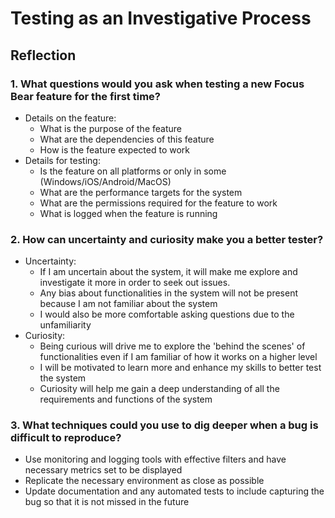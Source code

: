 # Testing as an Investigative Process 

## Reflection

### 1. What questions would you ask when testing a new Focus Bear feature for the first time?

- Details on the feature:
    - What is the purpose of the feature
    - What are the dependencies of this feature
    - How is the feature expected to work
- Details for testing:
    - Is the feature on all platforms or only in some (Windows/iOS/Android/MacOS)
    - What are the performance targets for the system
    - What are the permissions required for the feature to work
    - What is logged when the feature is running

### 2. How can uncertainty and curiosity make you a better tester?

- Uncertainty:
    - If I am uncertain about the system, it will make me explore and investigate it more in order to seek out issues. 
    - Any bias about functionalities in the system will not be present because I am not familiar about the system
    - I would also be more comfortable asking questions due to the unfamiliarity
- Curiosity:
    - Being curious will drive me to explore the 'behind the scenes' of functionalities even if I am familiar of how it works on a higher level
    - I will be motivated to learn more and enhance my skills to better test the system
    - Curiosity will help me gain a deep understanding of all the requirements and functions of the system

### 3. What techniques could you use to dig deeper when a bug is difficult to reproduce?

- Use monitoring and logging tools with effective filters and have necessary metrics set to be displayed
- Replicate the necessary environment as close as possible
- Update documentation and any automated tests to include capturing the bug so that it is not missed in the future
